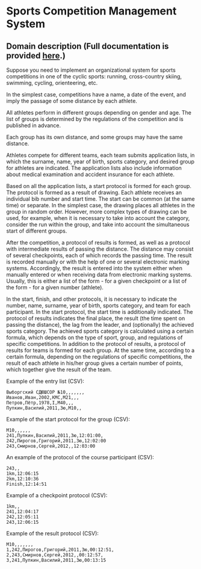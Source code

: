 # Sports Competition Management System

## Domain description (Full documentation is provided [here](DOCS.md).)

Suppose you need to implement an organizational system for sports competitions in one of the cyclic
sports: running, cross-country skiing, swimming, cycling, orienteering, etc.

In the simplest case, competitions have a name, a date of the event, and imply the passage of some
distance by each athlete.

All athletes perform in different groups depending on gender and age. The list of groups is
determined by the regulations of the competition and is published in advance.

Each group has its own distance, and some groups may have the same distance.

Athletes compete for different teams, each team submits application lists, in which the surname,
name, year of birth, sports category, and desired group for athletes are indicated. The application
lists also include information about medical examination and accident insurance for each athlete.

Based on all the application lists, a start protocol is formed for each group. The protocol is
formed as a result of drawing. Each athlete receives an individual bib number and start time. The
start can be common (at the same time) or separate. In the simplest case, the drawing places all
athletes in the group in random order. However, more complex types of drawing can be used, for
example, when it is necessary to take into account the category, consider the run within the group,
and take into account the simultaneous start of different groups.

After the competition, a protocol of results is formed, as well as a protocol with intermediate
results of passing the distance. The distance may consist of several checkpoints, each of which
records the passing time. The result is recorded manually or with the help of one or several
electronic marking systems. Accordingly, the result is entered into the system either when manually
entered or when receiving data from electronic marking systems. Usually, this is either a list of
the form <number> - <time> for a given checkpoint or a list of the form <checkpoint> - <time> for a
given number (athlete).

In the start, finish, and other protocols, it is necessary to indicate the number, name, surname,
year of birth, sports category, and team for each participant. In the start protocol, the start time
is additionally indicated. The protocol of results indicates the final place, the result (the time
spent on passing the distance), the lag from the leader, and (optionally) the achieved sports
category. The achieved sports category is calculated using a certain formula, which depends on the
type of sport, group, and regulations of specific competitions. In addition to the protocol of
results, a protocol of results for teams is formed for each group. At the same time, according to a
certain formula, depending on the regulations of specific competitions, the result of each athlete in his/her group
gives a certain number of points, which together give the result of the team.

Example of the entry list (CSV):

```csv
Выборгский СДЮШСОР №10,,,,,,,
Иванов,Иван,2002,КМС,М21,,,
Петров,Пётр,1978,I,М40,,,  
Пупкин,Василий,2011,3ю,М10,,
```

Example of the start protocol for the group (CSV):

```csv
М10,,,,,,
241,Пупкин,Василий,2011,3ю,12:01:00,
242,Пирогов,Григорий,2011,3ю,12:02:00
243,Смирнов,Сергей,2012,,12:03:00
```

An example of the protocol of the course participant (CSV):

```csv
243,,
1km,12:06:15
2km,12:10:36
Finish,12:14:51
```

Example of a checkpoint protocol (CSV):

```csv
1km,,
241,12:04:17
242,12:05:11
243,12:06:15
```

Example of the result protocol (CSV):

```csv
М10,,,,,,,
1,242,Пирогов,Григорий,2011,3ю,00:12:51,
2,243,Смирнов,Сергей,2012,,00:12:57,
3,241,Пупкин,Василий,2011,3ю,00:13:15
```


